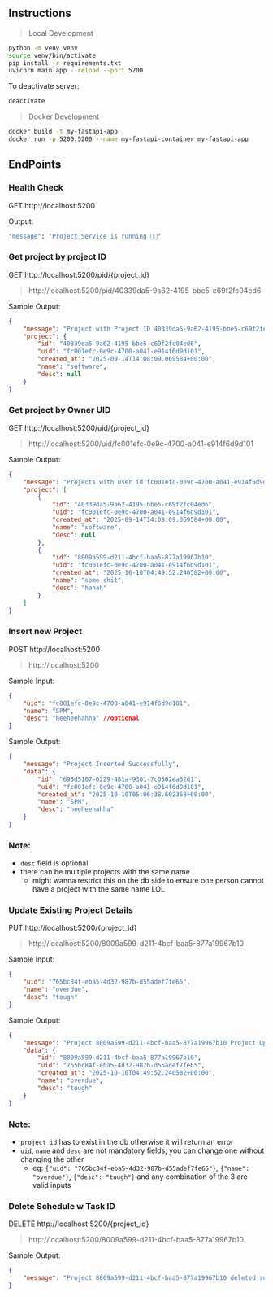 ## Instructions

> Local Development

```bash
python -m venv venv
source venv/bin/activate
pip install -r requirements.txt
uvicorn main:app --reload --port 5200
```

To deactivate server:

```bash
deactivate
```

> Docker Development

```bash
docker build -t my-fastapi-app .
docker run -p 5200:5200 --name my-fastapi-container my-fastapi-app
```

## EndPoints

### Health Check

GET http://localhost:5200

Output:

```bash
"message": "Project Service is running 🚀😫"
```

### Get project by project ID

GET http://localhost:5200/pid/{project_id}

> http://localhost:5200/pid/40339da5-9a62-4195-bbe5-c69f2fc04ed6

Sample Output:

```json
{
    "message": "Project with Project ID 40339da5-9a62-4195-bbe5-c69f2fc04ed6 retrieved successfully",
    "project": {
        "id": "40339da5-9a62-4195-bbe5-c69f2fc04ed6",
        "uid": "fc001efc-0e9c-4700-a041-e914f6d9d101",
        "created_at": "2025-09-14T14:08:09.069584+00:00",
        "name": "software",
        "desc": null
    }
}
```

### Get project by Owner UID

GET http://localhost:5200/uid/{project_id}

> http://localhost:5200/uid/fc001efc-0e9c-4700-a041-e914f6d9d101

Sample Output:

```json
{
    "message": "Projects with user id fc001efc-0e9c-4700-a041-e914f6d9d101 retrieved successfully",
    "project": [
        {
            "id": "40339da5-9a62-4195-bbe5-c69f2fc04ed6",
            "uid": "fc001efc-0e9c-4700-a041-e914f6d9d101",
            "created_at": "2025-09-14T14:08:09.069584+00:00",
            "name": "software",
            "desc": null
        },
        {
            "id": "8009a599-d211-4bcf-baa5-877a19967b10",
            "uid": "fc001efc-0e9c-4700-a041-e914f6d9d101",
            "created_at": "2025-10-10T04:49:52.240582+00:00",
            "name": "some shit",
            "desc": "hahah"
        }
    ]
}
```

### Insert new Project

POST http://localhost:5200

> http://localhost:5200

Sample Input:

```json
{
    "uid": "fc001efc-0e9c-4700-a041-e914f6d9d101",
    "name": "SPM",
    "desc": "heeheehahha" //optional
}
```

Sample Output:

```json
{
    "message": "Project Inserted Successfully",
    "data": {
        "id": "695d5107-0229-481a-9301-7c0562ea52d1",
        "uid": "fc001efc-0e9c-4700-a041-e914f6d9d101",
        "created_at": "2025-10-10T05:06:38.602368+00:00",
        "name": "SPM",
        "desc": "heeheehahha"
    }
}
```

### Note:

-   `desc` field is optional
-   there can be multiple projects with the same name
    -   might wanna restrict this on the db side to ensure one person cannot have a project with the same name LOL

### Update Existing Project Details

PUT http://localhost:5200/{project_id}

> http://localhost:5200/8009a599-d211-4bcf-baa5-877a19967b10

Sample Input:

```json
{
    "uid": "765bc84f-eba5-4d32-987b-d55adef7fe65",
    "name": "overdue",
    "desc": "tough"
}
```

Sample Output:

```json
{
    "message": "Project 8009a599-d211-4bcf-baa5-877a19967b10 Project Updated Successfully",
    "data": {
        "id": "8009a599-d211-4bcf-baa5-877a19967b10",
        "uid": "765bc84f-eba5-4d32-987b-d55adef7fe65",
        "created_at": "2025-10-10T04:49:52.240582+00:00",
        "name": "overdue",
        "desc": "tough"
    }
}
```

### Note:

-   `project_id` has to exist in the db otherwise it will return an error
-   `uid`, `name` and `desc` are not mandatory fields, you can change one without changing the other
    -   eg: `{"uid": "765bc84f-eba5-4d32-987b-d55adef7fe65"}`, `{"name": "overdue"}`, `{"desc": "tough"}` and any combination of the 3 are valid inputs

### Delete Schedule w Task ID

DELETE http://localhost:5200/{project_id}

> http://localhost:5200/8009a599-d211-4bcf-baa5-877a19967b10

Sample Output:

```json
{
    "message": "Project 8009a599-d211-4bcf-baa5-877a19967b10 deleted successfully"
}
```
